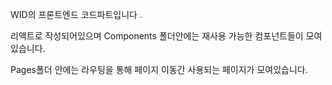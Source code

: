 WID의 프론트엔드 코드파트입니다 .

리액트로 작성되어있으며 Components 폴더안에는 재사용 가능한 컴포넌트들이 모여있습니다.

Pages폴더 안에는 라우팅을 통해 페이지 이동간 사용되는 페이지가 모여있습니다.